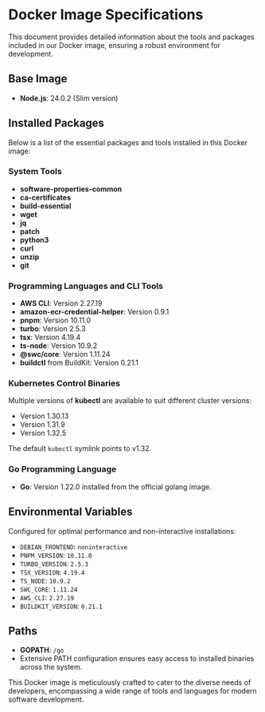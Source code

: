 # Docker Image Specifications

This document provides detailed information about the tools and packages included in our Docker image, ensuring a robust environment for development.

## Base Image

- **Node.js**: 24.0.2 (Slim version)

## Installed Packages

Below is a list of the essential packages and tools installed in this Docker image:

### System Tools

- **software-properties-common**
- **ca-certificates**
- **build-essential**
- **wget**
- **jq**
- **patch**
- **python3**
- **curl**
- **unzip**
- **git**

### Programming Languages and CLI Tools

- **AWS CLI**: Version 2.27.19
- **amazon-ecr-credential-helper**: Version 0.9.1
- **pnpm**: Version 10.11.0
- **turbo**: Version 2.5.3
- **tsx**: Version 4.19.4
- **ts-node**: Version 10.9.2
- **@swc/core**: Version 1.11.24
- **buildctl** from BuildKit: Version 0.21.1

### Kubernetes Control Binaries

Multiple versions of **kubectl** are available to suit different cluster versions:

- Version 1.30.13
- Version 1.31.9
- Version 1.32.5

The default `kubectl` symlink points to v1.32.

### Go Programming Language

- **Go**: Version 1.22.0 installed from the official golang image.

## Environmental Variables

Configured for optimal performance and non-interactive installations:

- `DEBIAN_FRONTEND`: `noninteractive`
- `PNPM_VERSION`: `10.11.0`
- `TURBO_VERSION`: `2.5.3`
- `TSX_VERSION`: `4.19.4`
- `TS_NODE`: `10.9.2`
- `SWC_CORE`: `1.11.24`
- `AWS_CLI`: `2.27.19`
- `BUILDKIT_VERSION`: `0.21.1`

## Paths

- **GOPATH**: `/go`
- Extensive PATH configuration ensures easy access to installed binaries across the system.

This Docker image is meticulously crafted to cater to the diverse needs of developers, encompassing a wide range of tools and languages for modern software development.
